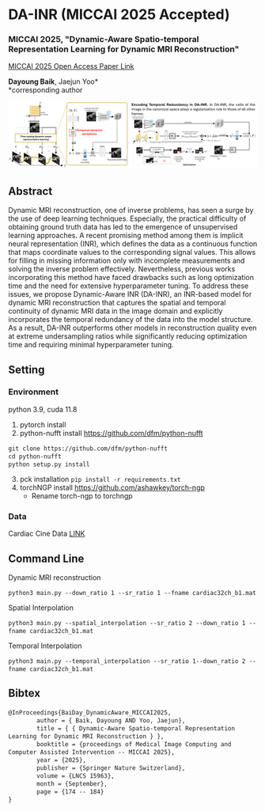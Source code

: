 # DA-INR (MICCAI 2025 Accepted)

### MICCAI 2025, "Dynamic-Aware Spatio-temporal Representation Learning for Dynamic MRI Reconstruction"

[MICCAI 2025 Open Access Paper Link](https://papers.miccai.org/miccai-2025/0269-Paper5140.html)

**Dayoung Baik**, Jaejun Yoo*  <br />
*corresponding author

![Alt text](./readme_img/method.jpg)

## Abstract
Dynamic MRI reconstruction, one of inverse problems, has seen a surge by the use of deep learning techniques. Especially, the practical difficulty of obtaining ground truth data has led to the emergence of unsupervised learning approaches. A recent promising method among them is implicit neural representation (INR), which defines the data as a continuous function that maps coordinate values to the corresponding signal values. This allows for filling in missing information only with incomplete measurements and solving the inverse problem effectively. Nevertheless, previous works incorporating this method have faced drawbacks such as long optimization time and the need for extensive hyperparameter tuning. To address these issues, we propose Dynamic-Aware INR (DA-INR), an INR-based model for dynamic MRI reconstruction that captures the spatial and temporal continuity of dynamic MRI data in the image domain and explicitly incorporates the temporal redundancy of the data into the model structure. As a result, DA-INR outperforms other models in reconstruction quality even at extreme undersampling ratios while significantly reducing optimization time and requiring minimal hyperparameter tuning.

## Setting
### Environment
python 3.9, cuda 11.8
1. pytorch install
2. python-nufft install <https://github.com/dfm/python-nufft>
```
git clone https://github.com/dfm/python-nufft
cd python-nufft 
python setup.py install 
```
3. pck installation
`pip install -r requirements.txt`
4. torchNGP install <https://github.com/ashawkey/torch-ngp>
    - Rename torch-ngp to torchngp

### Data
Cardiac Cine Data [LINK](https://drive.google.com/file/d/1InP02lh_T_pMPCiwYsavihrcIF4bBVEf/view)

## Command Line
Dynamic MRI reconstruction
```
python3 main.py --down_ratio 1 --sr_ratio 1 --fname cardiac32ch_b1.mat
```

Spatial Interpolation
```
python3 main.py --spatial_interpolation --sr_ratio 2 --down_ratio 1 --fname cardiac32ch_b1.mat
```

Temporal Interpolation
```
python3 main.py --temporal_interpolation --sr_ratio 1--down_ratio 2 --fname cardiac32ch_b1.mat
```

## Bibtex
```
@InProceedings{BaiDay_DynamicAware_MICCAI2025,
        author = { Baik, Dayoung AND Yoo, Jaejun},
        title = { { Dynamic-Aware Spatio-temporal Representation Learning for Dynamic MRI Reconstruction } },
        booktitle = {proceedings of Medical Image Computing and Computer Assisted Intervention -- MICCAI 2025},
        year = {2025},
        publisher = {Springer Nature Switzerland},
        volume = {LNCS 15963},
        month = {September},
        page = {174 -- 184}
}
```
